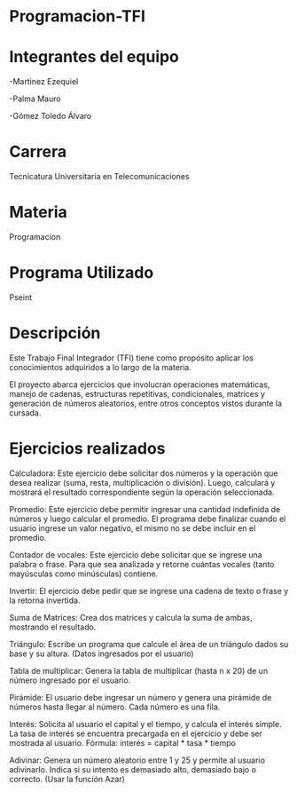 # Programacion-TFI

# Integrantes del equipo

-Martinez Ezequiel

-Palma Mauro

-Gómez Toledo Álvaro 

# Carrera

Tecnicatura Universitaria en Telecomunicaciones

# Materia

Programacion

# Programa Utilizado

Pseint

# Descripción

Este Trabajo Final Integrador (TFI) tiene como propósito aplicar los conocimientos adquiridos a lo largo de la materia.

El proyecto abarca ejercicios que involucran operaciones matemáticas, manejo de cadenas, estructuras repetitivas, condicionales, matrices y generación de números aleatorios, entre otros conceptos vistos durante la cursada.

# Ejercicios realizados

Calculadora:
Este ejercicio debe solicitar dos números y la operación que desea
realizar (suma, resta, multiplicación o división). Luego, calculará y
mostrará el resultado correspondiente según la operación seleccionada.

Promedio:
Este ejercicio debe permitir ingresar una cantidad indefinida de
números y luego calcular el promedio. El programa debe finalizar
cuando el usuario ingrese un valor negativo, el mismo no se debe
incluir en el promedio.

Contador de vocales:
Este ejercicio debe solicitar que se ingrese una palabra o frase.
Para que sea analizada y retorne cuántas vocales (tanto
mayúsculas como minúsculas) contiene.

Invertir:
El ejercicio debe pedir que se ingrese una cadena de texto o frase
y la retorna invertida.

Suma de Matrices:
Crea dos matrices y calcula la suma de ambas, mostrando el
resultado.

Triángulo:
Escribe un programa que calcule el área de un triángulo dados su
base y su altura. (Datos ingresados por el usuario)

Tabla de multiplicar:
Genera la tabla de multiplicar (hasta n x 20) de un número
ingresado por el usuario.

Pirámide:
El usuario debe ingresar un número y genera una pirámide de
números hasta llegar al número. Cada número es una fila.

Interés:
Solicita al usuario el capital y el tiempo, y calcula el interés simple.
La tasa de interés se encuentra precargada en el ejercicio y debe
ser mostrada al usuario.
Fórmula: interés = capital * tasa * tiempo

Adivinar:
Genera un número aleatorio entre 1 y 25 y permite al usuario
adivinarlo. Indica si su intento es demasiado alto, demasiado bajo
o correcto. (Usar la función Azar)
